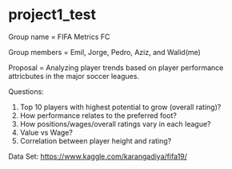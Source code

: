 # project1_test

Group name = FIFA Metrics FC

Group members = Emil, Jorge, Pedro, Aziz, and Walid(me)

Proposal = Analyzing player trends based on player performance attricbutes in the major soccer leagues.

Questions:

1)	Top 10 players with highest potential to grow (overall rating)?
2)	How performance relates to the preferred foot?
3)	How positions/wages/overall ratings vary in each league?
4)	Value vs Wage?
5)	Correlation between player height and rating?

Data Set:
https://www.kaggle.com/karangadiya/fifa19/